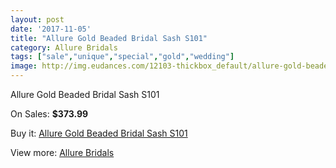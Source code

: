 ```yaml
---
layout: post
date: '2017-11-05'
title: "Allure Gold Beaded Bridal Sash S101"
category: Allure Bridals
tags: ["sale","unique","special","gold","wedding"]
image: http://img.eudances.com/12103-thickbox_default/allure-gold-beaded-bridal-sash-s101.jpg
---
```

Allure Gold Beaded Bridal Sash S101

On Sales: **$373.99**
<a href="https://www.eudances.com/en/allure-bridals/3778-allure-gold-beaded-bridal-sash-s101.html"><amp-img layout="responsive" width="600" height="600" src="//img.eudances.com/12103-thickbox_default/allure-gold-beaded-bridal-sash-s101.jpg" alt="Allure Gold Beaded Bridal Sash S101 0" /></a>

Buy it: [Allure Gold Beaded Bridal Sash S101](https://www.eudances.com/en/allure-bridals/3778-allure-gold-beaded-bridal-sash-s101.html "Allure Gold Beaded Bridal Sash S101")

View more: [Allure Bridals](https://www.eudances.com/en/2-allure-bridals "Allure Bridals")